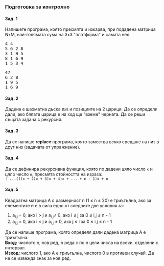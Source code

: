### Подготовка за контролно

#### Зад. 1
Напишете програма, която пресмята и изкарва, при подадена матрица NxМ, най-голямата сума на 3x3 "платформа" и самата нея:
<pre>
4 4
5 6 2 8   
3 1 9 5    	   
8 1 6 9     	  
1 5 3 4            				  
</pre>
<pre>
47
6 2 8
1 9 5
1 6 9
</pre>

#### Зад. 2
Дадена е шахматна дъска `8x8` и позициите на 2 царици. Да се определи дали, ако бялата царица е на ход ще "вземе" черната. Да се реши същата задача с рекурсия.

#### Зад. 3 
Да се напише **replace** програма, която замества всяко срещане на низ в друг низ (задачата от упражнение).

#### Зад. 4
Да се дефинира рекурсивна функция, която по дадени цяло число `x` и цяло число `n`, пресмята стойността на израза:  
`
( ...(((x + 2)x + 3)x + 4)x + ... + n - 1)x + n
`

#### Зад. 5
Квадратна матрица A с размерност n (1 ≤ n ≤ 20) е триъгълна, ако за елементите ѝ е в сила едно от следните две условия за:
1.  a<sub>i,j</sub> = 0, ако i > j и a<sub>i,j</sub>≠ 0, ако i ≤ j за 0 ≤ i,j ≤ n - 1      
2.  a<sub>i,j</sub> = 0, ако i < j и a<sub>i,j</sub> ≠ 0, ако j ≤ i за 0 ≤ i,j ≤ n - 1  

Да се напише програма, която определя дали дадена матрица A е триъгълна.  
**Вход:** числото n, нов ред, n реда с по n цели числа на всеки, отделени с интервал.  
**Изход:** числото 1, ако A е триъгълна, числото 0 в противен случай. Да не се извежда знак за нов ред.
